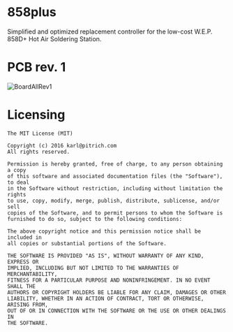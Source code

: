 # 858plus

Simplified and optimized replacement controller for 
the low-cost W.E.P. 858D+ Hot Air Soldering Station.

# PCB rev. 1
![BoardAllRev1]


Licensing
====================
```
The MIT License (MIT)

Copyright (c) 2016 karl@pitrich.com
All rights reserved.

Permission is hereby granted, free of charge, to any person obtaining a copy
of this software and associated documentation files (the "Software"), to deal
in the Software without restriction, including without limitation the rights
to use, copy, modify, merge, publish, distribute, sublicense, and/or sell
copies of the Software, and to permit persons to whom the Software is
furnished to do so, subject to the following conditions:

The above copyright notice and this permission notice shall be included in
all copies or substantial portions of the Software.

THE SOFTWARE IS PROVIDED "AS IS", WITHOUT WARRANTY OF ANY KIND, EXPRESS OR
IMPLIED, INCLUDING BUT NOT LIMITED TO THE WARRANTIES OF MERCHANTABILITY,
FITNESS FOR A PARTICULAR PURPOSE AND NONINFRINGEMENT. IN NO EVENT SHALL THE
AUTHORS OR COPYRIGHT HOLDERS BE LIABLE FOR ANY CLAIM, DAMAGES OR OTHER
LIABILITY, WHETHER IN AN ACTION OF CONTRACT, TORT OR OTHERWISE, ARISING FROM,
OUT OF OR IN CONNECTION WITH THE SOFTWARE OR THE USE OR OTHER DEALINGS IN
THE SOFTWARE.
```

[BoardAllRev1]:https://raw.githubusercontent.com/0xPIT/Air858/master/hardware/manufacturing/revisions/1/Air858.all.rev1.png
